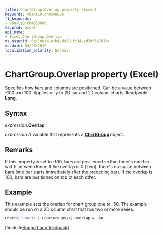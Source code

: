 ```yaml
---
title: ChartGroup.Overlap property (Excel)
keywords: vbaxl10.chm568086
f1_keywords:
- vbaxl10.chm568086
ms.prod: excel
api_name:
- Excel.ChartGroup.Overlap
ms.assetid: 6ea1de1a-ecb4-d920-fc34-ed3bf3a767b4
ms.date: 04/20/2019
localization_priority: Normal
---
```



# ChartGroup.Overlap property (Excel)

Specifies how bars and columns are positioned. Can be a value between -100 and 100. Applies only to 2D bar and 2D column charts. Read/write **Long**.


## Syntax

_expression_.**Overlap**

_expression_ A variable that represents a **[ChartGroup](Excel.ChartGroup(object).md)** object.


## Remarks

If this property is set to -100, bars are positioned so that there's one bar width between them. If the overlap is 0 (zero), there's no space between bars (one bar starts immediately after the preceding bar). If the overlap is 100, bars are positioned on top of each other.


## Example

This example sets the overlap for chart group one to -50. The example should be run on a 2D column chart that has two or more series.

```vb
Charts("Chart1").ChartGroups(1).Overlap = -50
```




[!include[Support and feedback](~/includes/feedback-boilerplate.md)]